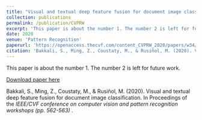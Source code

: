 ```yaml
---
title: "Visual and textual deep feature fusion for document image classification"
collection: publications
permalink: /publication/CVPRW
excerpt: 'This paper is about the number 1. The number 2 is left for future work.'
date: 2020
venue: 'Pattern Recognition'
paperurl: 'https://openaccess.thecvf.com/content_CVPRW_2020/papers/w34/Bakkali_Visual_and_Textual_Deep_Feature_Fusion_for_Document_Image_Classification_CVPRW_2020_paper.pdf'
citation: 'Bakkali, S., Ming, Z., Coustaty, M., & Rusiñol, M. (2020). Visual and textual deep feature fusion for document image classification. In Proceedings of the IEEE/CVF conference on computer vision and pattern recognition workshops (pp. 562-563).'
---
```

This paper is about the number 1. The number 2 is left for future work.

[Download paper here](https://openaccess.thecvf.com/content_CVPRW_2020/papers/w34/Bakkali_Visual_and_Textual_Deep_Feature_Fusion_for_Document_Image_Classification_CVPRW_2020_paper.pdf)

Bakkali, S., Ming, Z., Coustaty, M., & Rusiñol, M. (2020). Visual and textual deep feature fusion for document image classification. In Proceedings of the <i> IEEE/CVF conference on computer vision and pattern recognition workshops (pp. 562-563) </i>.